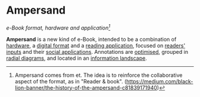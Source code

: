 # Ampersand
*e-Book format, hardware and application[^1]*


**Ampersand** is a new kind of e-Book, intended to be a combination of [hardware](HARDWARE/_hardware.md), a [digital format](oaf.md) and a [reading application](app.md), focused on [readers' inputs](notes.md) and their [social applications](social.md). Annotations are [optimised](ai.md), grouped in [radial diagrams](mesh.md), and located in an [information landscape](landscape.md).


[^1]: Ampersand comes from et. The idea is to reinforce the collaborative aspect of the format, as in "Reader & book". (https://medium.com/black-lion-banner/the-history-of-the-ampersand-c81839171940)
